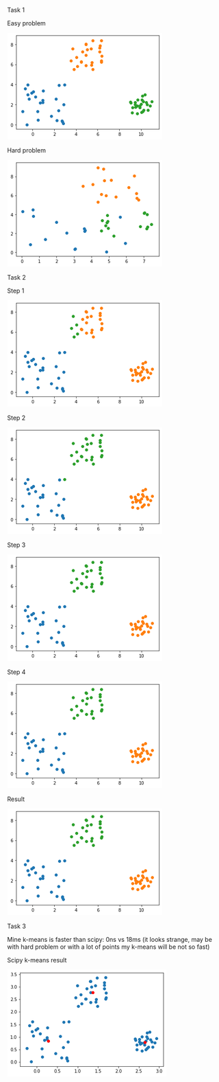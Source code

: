 Task 1

Easy problem

![png](output_8_0.png)

Hard problem

![png](output_9_0.png)


Task 2

Step 1

![png](output_13_1.png)
    
Step 2

![png](output_13_3.png)

Step 3

![png](output_13_5.png)

Step 4


![png](output_13_7.png)

Result

![png](output_14_0.png)


Task 3

Mine k-means is faster than scipy: 0ns vs 18ms (it looks strange, may be with hard problem or with a lot of points my k-means will be not so fast)

Scipy k-means result

![png](output_21_0.png)


